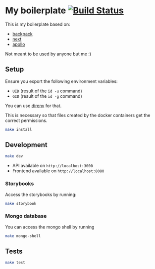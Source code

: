 # My boilerplate [![Build Status](https://travis-ci.org/djhi/boilerplate.svg?branch=master)](https://travis-ci.org/djhi/boilerplate)

This is my boilerplate based on:

- [backpack](https://github.com/palmerhq/backpack)
- [next](https://github.com/zeit/next.js)
- [apollo](http://www.apollodata.com/)

Not meant to be used by anyone but me :)

## Setup

Ensure you export the following environment variables:

- `UID` (result of the `id -u` command)
- `GID` (result of the `id -g` command)

You can use [direnv](https://direnv.net/) for that.

This is necessary so that files created by the docker containers get the correct permissions.

```sh
make install
```

## Development

```sh
make dev
```

- API available on `http://localhost:3000`
- Frontend available on `http://localhost:8080`

### Storybooks

Access the storybooks by running:

```sh
make storybook
```

### Mongo database

You can access the mongo shell by running

```sh
make mongo-shell
```

## Tests

```sh
make test
```
